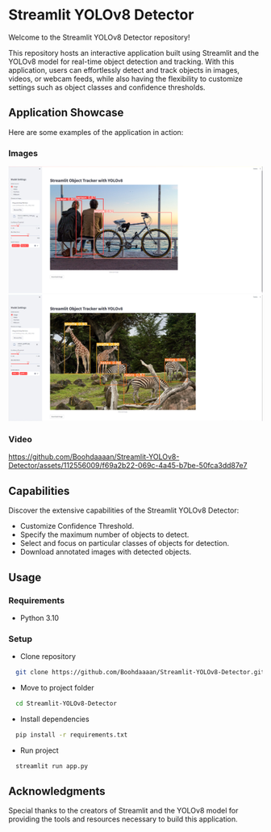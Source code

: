 # Streamlit YOLOv8 Detector
Welcome to the Streamlit YOLOv8 Detector repository!

This repository hosts an interactive application built using Streamlit and the YOLOv8 model for real-time object detection and tracking. With this application, users can effortlessly detect and track objects in images, videos, or webcam feeds, while also having the flexibility to customize settings such as object classes and confidence thresholds.


## Application Showcase

Here are some examples of the application in action:

### Images

![Demo Image](images/image1.jpg)
![Demo Image](images/image2.jpg)

### Video

<https://github.com/Boohdaaaan/Streamlit-YOLOv8-Detector/assets/112556009/f69a2b22-069c-4a45-b7be-50fca3dd87e7>

## Capabilities

Discover the extensive capabilities of the Streamlit YOLOv8 Detector:

- Customize Confidence Threshold.
- Specify the maximum number of objects to detect.
- Select and focus on particular classes of objects for detection.
- Download annotated images with detected objects.

## Usage

### Requirements
* Python 3.10

### Setup
* Clone repository
```bash
  git clone https://github.com/Boohdaaaan/Streamlit-YOLOv8-Detector.git
```

* Move to project folder
```bash
  cd Streamlit-YOLOv8-Detector
```

* Install dependencies
```bash
  pip install -r requirements.txt
```

* Run project
```bash
  streamlit run app.py
```

## Acknowledgments
Special thanks to the creators of Streamlit and the YOLOv8 model for providing the tools and resources necessary to build this application.
